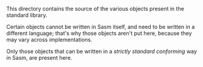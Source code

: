 This directory contains the source of the various objects present in the standard library.

Certain objects cannot be written in Sasm itself, and need to be written in a different language; that's why those objects aren't put here, because they may vary across implementations.

Only those objects that can be written in a *strictly standard conforming* way in Sasm, are present here.
